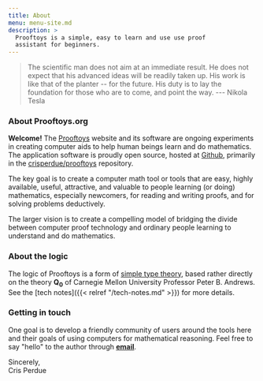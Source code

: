 ```yaml
---
title: About
menu: menu-site.md
description: >
  Prooftoys is a simple, easy to learn and use use proof
  assistant for beginners.
---
```


> The scientific man does not aim at an immediate result.  He does not
expect that his advanced ideas will be readily taken up.  His work is
like that of the planter -- for the future.  His duty is to lay the
foundation for those who are to come, and point the way. --- Nikola
Tesla

### About Prooftoys.org

**Welcome!** The [Prooftoys](http://prooftoys.org) website and its
software are ongoing experiments in creating computer aids to help
human beings learn and do mathematics.  The application software is
proudly open source, hosted at <a href="http://github.com">Github</a>,
primarily in the <a
href="http://github.com/crisperdue/prooftoys">crisperdue/prooftoys</a>
repository.

The key goal is to create a computer math tool or tools that are easy,
highly available, useful, attractive, and valuable to people learning
(or doing) mathematics, especially newcomers, for reading and writing
proofs, and for solving problems deductively.

The larger vision is to create a compelling model of bridging the
divide between computer proof technology and ordinary people learning
to understand and do mathematics.

### About the logic

The logic of Prooftoys is a form of <a target=_blank href=
"http://www.cas.mcmaster.ca/sqrl/papers/SQRLreport18_rev2.pdf"> simple
type theory</a>, based rather directly on the theory **Q<sub>0</sub>**
of Carnegie Mellon University Professor Peter B. Andrews.  See the
[tech notes]({{< relref "/tech-notes.md" >}}) for more details.

### Getting in touch

One goal is to develop a friendly community of users around the tools
here and their goals of using computers for mathematical reasoning.
Feel free to say "hello" to the author through <a
href="mailto:cris@perdues.com"><b>email</b></a>.

Sincerely,<br>
Cris Perdue

<!--
Or you can reach him on Slack.com with <a target=_blank href=
"https://join.slack.com/t/mathtoys/shared_invite/zt-hfjkerk4-Am67OX60KEHycW9WEKFbxQ">
<b>this link</b></a>.

Today there are wonderful tools for practitioners who need answers to
mathematical questions, ranging from handheld calculators to numerical
simulators to computer algebra systems.  Generally speaking, these
tools do not require their users to use proof, though understanding of
mathematical principles can be most helpful to users of these tools,
and proof is a part of the essence of all mathematical principles.

At the same time, mathematical proof is poorly understood by both
students and skilled practitioners of fields that use and even rely on
mathematics.

Prooftoys is an effort to bring deeper and stronger understanding of
mathematical proof to a wider audience, aided by computer
implementation of principles of mathematical proof.

The experience of two or more thousands of years of
mathematical practice has shown that diverse minds from different
backgrounds and different times can agree when a statement has been
mathematically proven according to accepted principles, and when it
has not.
-->

